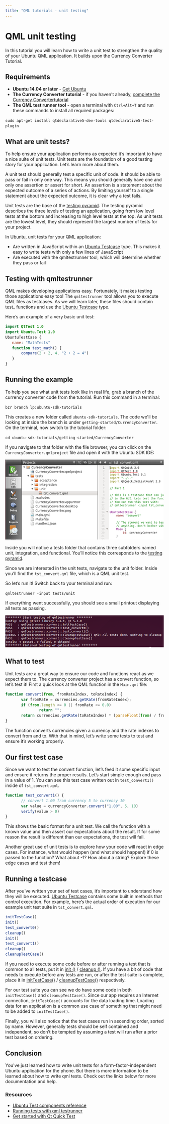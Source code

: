 ```yaml
---
title: "QML tutorials - unit testing"
---
```


# QML unit testing

In this tutorial you will learn how to write a unit test to strengthen the
quality of your Ubuntu QML application. It builds upon the Currency Converter
Tutorial.

## Requirements

  * **Ubuntu 14.04 or later**  - [Get Ubuntu](http://www.ubuntu.com/download/desktop/)
  * **The Currency Converter tutorial**  - if you haven't already, [complete the Currency Convertertutorial](building-your-first-qml-app)
  * **The QML test runner tool**  - open a terminal with `Ctrl+Alt+T` and run these commands to install all required
packages:

`sudo apt-get install qtdeclarative5-dev-tools qtdeclarative5-test-plugin`

## What are unit tests?

To help ensure your application performs as expected it’s important to have a
nice suite of unit tests. Unit tests are the foundation of a good testing
story for your application. Let’s learn more about them.

A unit test should generally test a specific unit of code. It should be
able to pass or fail in only one way. This means you should generally have one
and only one assertion or assert for short. An assertion is a statement about
the expected outcome of a series of actions. By limiting yourself to a single
statement about the expected outcome, it is clear why a test fails.

Unit tests are the base of the [testing pyramid](../../../platform/quality.md). The testing pyramid
describes the three levels of testing an application, going from low level
tests at the bottom and increasing to high level tests at the top. As unit
tests are the lowest level, they should represent the largest number of tests
for your project.

In Ubuntu, unit tests for your QML application:

  * Are written in JavaScript within an [Ubuntu Testcase](https://developer.ubuntu.com/api/qml/sdk-14.10/Ubuntu.Test.UbuntuTestCase/) type. This makes it easy to write tests with only a few lines of JavaScript
  * Are executed with the qmltestrunner tool, which will determine whether they pass or fail

## Testing with qmltestrunner

QML makes developing applications easy. Fortunately, it makes testing those
applications easy too! The `qmltestrunner` tool allows you to execute QML files
as testcases. As we will learn later, these files should contain test_
functions and use the [Ubuntu Testcase](https://developer.ubuntu.com/api/qml/sdk-14.10/Ubuntu.Test.UbuntuTestCase/) type.

Here’s an example of a very basic unit test:

``` QML
import QtTest 1.0
import Ubuntu.Test 1.0
UbuntuTestCase {
   name: "MathTests"
   function test_math() {
       compare(2 + 2, 4, "2 + 2 = 4")
   }
}
```

## Running the example

To help you see what unit tests look like in real life, grab a branch of the
currency converter code from the tutorial. Run this command in a terminal:

`bzr branch lp:ubuntu-sdk-tutorials`

This creates a new folder called `ubuntu-sdk-tutorials`. The code we'll be
looking at inside the branch is under `getting-started/CurrencyConverter`. On
the terminal, now switch to the tutorial folder:

`cd ubuntu-sdk-tutorials/getting-started/CurrencyConverter`

If you navigate to that folder with the file browser, you can click on the
`CurrencyConverter.qmlproject` file and open it with the Ubuntu SDK IDE:

![](../../../../media/94a0a594-3798-4155-bc1c-d653a2d59b55-cms_page_media/383/Test-project.png)

Inside you will notice a tests folder that contains three subfolders named
unit, integration, and functional. You’ll notice this corresponds to the [testing pyramid](https://developer.ubuntu.com/en/apps/quality/).

Since we are interested in the unit tests, navigate to the unit folder. Inside
you’ll find the `tst_convert.qml` file, which is a QML unit test.

So let’s run it! Switch back to your terminal and run:

`qmltestrunner -input tests/unit`

If everything went successfully, you should see a small printout displaying
all tests as passing.

![](../../../../media/136fda2e-e81f-49bf-989c-6a457c68a561-cms_page_media/383/Passsed.png)

## What to test

Unit tests are a great way to ensure our code and functions react as we expect
them to. The currency converter project has a convert function, so let’s test
it! First a quick look at the QML function in the `Main.qml` file:

``` QML
function convert(from, fromRateIndex, toRateIndex) {
       var fromRate = currencies.getRate(fromRateIndex);
       if (from.length <= 0 || fromRate <= 0.0)
               return "";
       return currencies.getRate(toRateIndex) * (parseFloat(from) / fromRate);
}
```

The function converts currencies given a currency and the rate indexes to
convert from and to. With that in mind, let’s write some tests to test and
ensure it’s working properly.

## Our first test case

Since we want to test the convert function, let’s feed it some specific input
and ensure it returns the proper results. Let’s start simple enough and pass
in a value of 1. You can see this test case written out in `test_convert1()`
inside of `tst_convert.qml`.

``` QML
function test_convert1() {
       // convert 1.00 from currency 5 to currency 10
       var value = currencyConverter.convert("1.00", 5, 10)
       verify(value > 0)
}
```

This shows the basic format for a unit test. We call the function with a known
value and then assert our expectations about the result. If for some reason
the result is different than our expectations, the test will fail.

Another great use of unit tests is to explore how your code will react in edge
cases. For instance, what would happen (and what should happen!) if 0 is
passed to the function? What about -1? How about a string? Explore these edge
cases and test them!

## Running a testcase

After you’ve written your set of test cases, it’s important to understand how
they will be executed. [Ubuntu Testcase](https://developer.ubuntu.com/api/qml/sdk-14.10/Ubuntu.Test.UbuntuTestCase/) contains some built in methods that
control execution. For example, here’s the actual order of execution for our
example unit test suite in `tst_convert.qml`.

``` QML
initTestCase()
init()
test_convert0()
cleanup()
init()
test_convert1()
cleanup()
cleanupTestCase()
```

If you need to execute some code before or after running a test that is common
to all tests, put it in
[init ()](https://developer.ubuntu.com/api/qml/sdk-14.10/QtTest.TestCase/#init-method) / [cleanup ()](https://developer.ubuntu.com/api/qml/sdk-14.10/QtTest.TestCase/#cleanup-method). If you have a bit of code that needs to execute
before any tests are run, or after the test suite is complete, place it in [initTestCase()](https://developer.ubuntu.com/api/qml/sdk-14.10/QtTest.TestCase/#initTestCase-method) / [cleanupTestCase()](https://developer.ubuntu.com/api/qml/sdk-14.10/QtTest.TestCase/#cleanupTestCase-method) respectively.

For our test suite you can see we do have some code in both `initTestCase()` and
`cleanupTestCase()`. Since our app requires an Internet connection,
`initTestCase()` accounts for the data loading time. Loading data for an
application is a common use case of something that might need to be added to
`initTestCase()`.

Finally, you will also notice that the test cases run in ascending order,
sorted by name. However, generally tests should be self contained and
independent, so don’t be tempted by assuming a test will run after a prior
test based on ordering.

## Conclusion

You've just learned how to write unit tests for a form-factor-independent
Ubuntu application for the phone. But there is more information to be learned
about how to write qml tests. Check out the links below for more documentation
and help.

### Resources

  * [Ubuntu Test components reference](https://developer.ubuntu.com/api/qml/sdk-14.10/Ubuntu.Test/)
  * [Running tests with qml testrunner](http://doc.qt.io/qt-5/qtquick-qtquicktest.html#running-tests)
  * [Get started with Qt Quick Test](http://doc.qt.io/qt-5/qtquick-qtquicktest.html)
